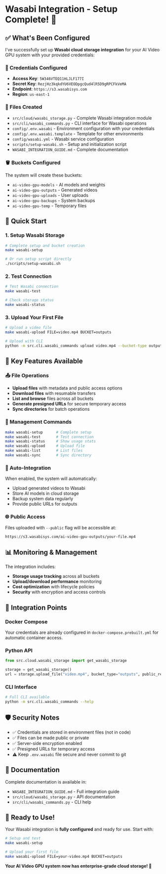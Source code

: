# Wasabi Integration - Setup Complete! 🌊

## ✅ What's Been Configured

I've successfully set up **Wasabi cloud storage integration** for your AI Video GPU system with your provided credentials:

### 🔐 Credentials Configured
- **Access Key**: `5W346VTEQ11HLJLF177I`
- **Secret Key**: `RezjHz3kqkdYU6VEODpgcQud4lR5D9gRPCFkVeMA`
- **Endpoint**: `https://s3.wasabisys.com`
- **Region**: `us-east-1`

### 📁 Files Created
- `src/cloud/wasabi_storage.py` - Complete Wasabi integration module
- `src/cli/wasabi_commands.py` - CLI interface for Wasabi operations
- `config/.env.wasabi` - Environment configuration with your credentials
- `config/.env.wasabi.template` - Template for other environments
- `config/wasabi.yml` - Wasabi service configuration
- `scripts/setup-wasabi.sh` - Setup and initialization script
- `WASABI_INTEGRATION_GUIDE.md` - Complete documentation

### 🪣 Buckets Configured
The system will create these buckets:
- `ai-video-gpu-models` - AI models and weights
- `ai-video-gpu-outputs` - Generated videos
- `ai-video-gpu-uploads` - User uploads
- `ai-video-gpu-backups` - System backups
- `ai-video-gpu-temp` - Temporary files

## 🚀 Quick Start

### 1. Setup Wasabi Storage
```bash
# Complete setup and bucket creation
make wasabi-setup

# Or run setup script directly
./scripts/setup-wasabi.sh
```

### 2. Test Connection
```bash
# Test Wasabi connection
make wasabi-test

# Check storage status
make wasabi-status
```

### 3. Upload Your First File
```bash
# Upload a video file
make wasabi-upload FILE=video.mp4 BUCKET=outputs

# Upload with CLI
python -m src.cli.wasabi_commands upload video.mp4 --bucket-type outputs --public
```

## 🎯 Key Features Available

### 📤 File Operations
- **Upload files** with metadata and public access options
- **Download files** with resumable transfers
- **List and browse** files across all buckets
- **Generate presigned URLs** for secure temporary access
- **Sync directories** for batch operations

### 🔧 Management Commands
```bash
make wasabi-setup      # Complete setup
make wasabi-test       # Test connection
make wasabi-status     # Show usage stats
make wasabi-upload     # Upload file
make wasabi-list       # List files
make wasabi-sync       # Sync directory
```

### 🔄 Auto-Integration
When enabled, the system will automatically:
- Upload generated videos to Wasabi
- Store AI models in cloud storage
- Backup system data regularly
- Provide public URLs for outputs

### 🌐 Public Access
Files uploaded with `--public` flag will be accessible at:
```
https://s3.wasabisys.com/ai-video-gpu-outputs/your-file.mp4
```

## 📊 Monitoring & Management

The integration includes:
- **Storage usage tracking** across all buckets
- **Upload/download performance** monitoring
- **Cost optimization** with lifecycle policies
- **Security** with encryption and access controls

## 🔗 Integration Points

### Docker Compose
Your credentials are already configured in `docker-compose.prebuilt.yml` for automatic container access.

### Python API
```python
from src.cloud.wasabi_storage import get_wasabi_storage

storage = get_wasabi_storage()
url = storage.upload_file("video.mp4", bucket_type="outputs", public_read=True)
```

### CLI Interface
```bash
# Full CLI available
python -m src.cli.wasabi_commands --help
```

## 🛡️ Security Notes

- ✅ Credentials are stored in environment files (not in code)
- ✅ Files can be made public or private
- ✅ Server-side encryption enabled
- ✅ Presigned URLs for temporary access
- ⚠️ Keep `.env.wasabi` file secure and never commit to git

## 📖 Documentation

Complete documentation is available in:
- `WASABI_INTEGRATION_GUIDE.md` - Full integration guide
- `src/cloud/wasabi_storage.py` - API documentation
- `src/cli/wasabi_commands.py` - CLI help

## 🎉 Ready to Use!

Your Wasabi integration is **fully configured** and ready for use. Start with:

```bash
# Setup and test
make wasabi-setup

# Upload your first file
make wasabi-upload FILE=your-video.mp4 BUCKET=outputs
```

**Your AI Video GPU system now has enterprise-grade cloud storage! 🚀**
